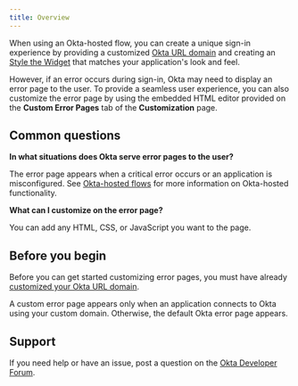 ```yaml
---
title: Overview
---
```


When using an Okta-hosted flow, you can create a unique sign-in experience by providing a customized [Okta URL domain](/docs/guides/custom-url-domain/) and creating an [Style the Widget](/docs/guides/style-the-widget/style-okta-hosted/) that matches your application's look and feel.

However, if an error occurs during sign-in, Okta may need to display an error page to the user. To provide a seamless user experience, you can also customize the error page by using the embedded HTML editor provided on the **Custom Error Pages** tab of the **Customization** page.

## Common questions

**In what situations does Okta serve error pages to the user?**

The error page appears when a critical error occurs or an application is misconfigured. See [Okta-hosted flows](/docs/concepts/okta-hosted-flows/) for more information on Okta-hosted functionality.

**What can I customize on the error page?**

You can add any HTML, CSS, or JavaScript you want to the page.

## Before you begin

Before you can get started customizing error pages, you must have already [customized your Okta URL domain](/docs/guides/custom-url-domain/).

A custom error page appears only when an application connects to Okta using your custom domain. Otherwise, the default Okta error page appears.

## Support

If you need help or have an issue, post a question on the [Okta Developer Forum](https://devforum.okta.com).

<NextSectionLink/>

